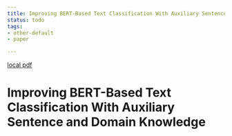 ```yaml
---
title: Improving BERT-Based Text Classification With Auxiliary Sentence and Domain Knowledge
status: todo
tags:
- other-default
- paper

---
```


[local pdf](../../../pdfs/Improving%20BERT-Based%20Text%20Classification%20With%20Auxiliary%20Sentence%20and%20Domain%20Knowledge.pdf)

# Improving BERT-Based Text Classification With Auxiliary Sentence and Domain Knowledge

